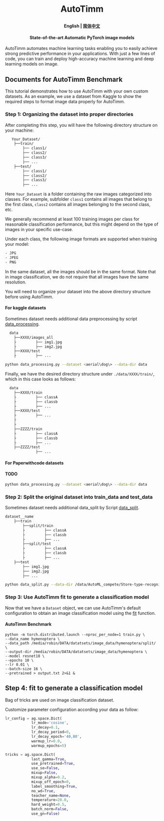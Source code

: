<h1 align="center">
    <p>AutoTimm</p>
</h1>

<h4 align="center">
    <p>
        <b>English</b> |
        <a href="https://github.com/jianzhnie/AutoTimm/blob/main/README_zh.md">简体中文</a> 
    <p>
</h4>

<h4 align="center">
    <p>State-of-the-art Automatic PyTorch image models</p>
</h4>

AutoTimm automates machine learning tasks enabling you to easily achieve strong predictive performance in your applications.  With just a few lines of code, you can train and deploy high-accuracy machine learning and deep learning models on image.


##  Documents for  AutoTimm Benchmark

This tutorial demonstrates how to use AutoTimm with your own custom datasets.
As an example, we use a dataset from Kaggle to show the required steps to format image data properly for AutoTimm.


### Step 1: Organizing the dataset into proper directories

After completing this step, you will have the following directory structure on your machine:

```sh
   Your_Dataset/
    ├──train/
        ├── class1/
        ├── class2/
        ├── class3/
        ├── ...
    ├──test/
        ├── class1/
        ├── class2/
        ├── class3/
        ├── ...
```

Here `Your_Dataset` is a folder containing the raw images categorized into classes. For example, subfolder `class1` contains all images that belong to the first class, `class2` contains all images belonging to the second class, etc.

We generally recommend at least 100 training images per class for reasonable classification performance, but this might depend on the type of images in your specific use-case.

Under each class, the following image formats are supported when training your model:

```sh
- JPG
- JPEG
- PNG
```

In the same dataset, all the images should be in the same format. Note that in image classification, we do not require that all images have the same resolution.

You will need to organize your dataset into the above directory structure before using AutoTimm.


#### For kaggle datasets

Sometimes dataset needs additional data preprocessing by script [data_processing](./autotimm/utils/data_processing.py).

```sh
  data
    ├──XXXX/images_all
    ├         ├── img1.jpg
    ├         ├── img2.jpg
    ├──XXXX/test
    ├         ├── ...

python data_processing.py --dataset <aerial\dog\> --data-dir data
```

Finally, we have the desired directory structure under `./data/XXXX/train/`, which in this case looks as follows:

```sh
  data
    ├──XXXX/train
    ├         ├── classA
    ├         ├── classb
    ├         ├── ...
    ├──XXXX/test
    ├         ├── ...
    ├
    ├
    ├──ZZZZ/train
    ├         ├── classA
    ├         ├── classb
    ├         ├── ...
    ├──ZZZZ/test
              ├── ...
```

#### For Paperwithcode datasets

#### TODO
```sh
python data_processing.py --dataset <aerial\dog\> --data-dir data
```

### Step 2: Split the original dataset into train_data and test_data

Sometimes dataset needs additional data_split by Script [data_split](./autotimm/utils/data_split.py).


```sh
dataset__name
    ├──train
        ├──split/train
        ├         ├── classA
        ├         ├── classb
        ├         ├── ...
        ├──split/test
        ├         ├── classA
        ├         ├── classb
        ├         ├── ...
    ├──test
        ├── img1.jpg
        ├── img2.jpg
        ├── ...
```

```sh
python data_split.py --data-dir /data/AutoML_compete/Store-type-recognition/
```


### Step 3: Use AutoTimm fit to generate a classification model

Now that we have a `Dataset` object, we can use AutoTimm's default configuration to obtain an image classification model using the [fit]() function.


#### AutoTimm Benchmark

```shell script
python -m torch.distributed.launch --nproc_per_node=1 train.py \
--data_name hymenoptera \
--data_path /media/robin/DATA/datatsets/image_data/hymenoptera/split/ \
--output-dir /media/robin/DATA/datatsets/image_data/hymenoptera \
--model resnet18 \
--epochs 10 \
--lr 0.01 \
--batch-size 16 \
--pretrained > output.txt 2>&1 &
```

## Step 4:  fit to generate a classification model

Bag of tricks are used on image classification dataset.

Customize parameter configuration according your data as follow:

```python
lr_config = ag.space.Dict(
            lr_mode='cosine',
            lr_decay=0.1,
            lr_decay_period=0,
            lr_decay_epoch='40,80',
            warmup_lr=0.0,
            warmup_epochs=5)

tricks = ag.space.Dict(
            last_gamma=True,
            use_pretrained=True,
            use_se=False,
            mixup=False,
            mixup_alpha=0.2,
            mixup_off_epoch=0,
            label_smoothing=True,
            no_wd=True,
            teacher_name=None,
            temperature=20.0,
            hard_weight=0.5,
            batch_norm=False,
            use_gn=False)
```
